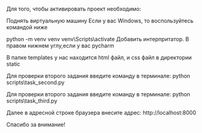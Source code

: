 Для того, чтобы активировать проект необходимо:

Поднять виртуальную машину
Если у вас Windows, то воспользуйтесь командой ниже

python -m venv venv
venv\Scripts\activate
Добавить интерпритатор. В правом нижнем углу,если у вас pycharm

В папке templates у нас находится html файл, и css файл в директории static

Для проверки второго задания введите команду в терминале:
python scripts\task_second.py 

Для проверки второго задания введите команду в терминале:
python scripts\task_third.py

Далее в адресной строке браузера внесите адрес:
http://localhost:8000

Спасибо за внимание!

